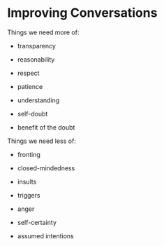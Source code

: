 # Improving Conversations

Things we need more of:

  * transparency

  * reasonability

  * respect

  * patience

  * understanding

  * self-doubt

  * benefit of the doubt




Things we need less of:

  * fronting

  * closed-mindedness

  * insults

  * triggers

  * anger

  * self-certainty

  * assumed intentions



